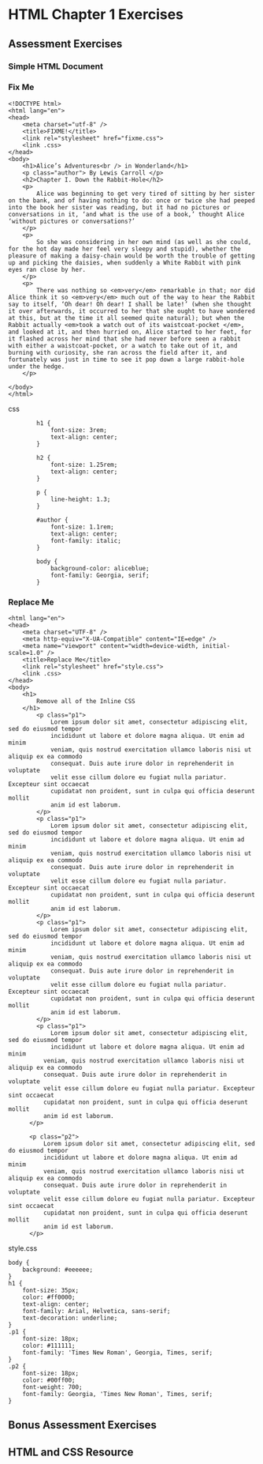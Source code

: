 # HTML Chapter 1 Exercises

## Assessment Exercises

### Simple HTML Document 



### Fix Me

    <!DOCTYPE html>
    <html lang="en">
    <head>
        <meta charset="utf-8" />
        <title>FIXME!</title>
        <link rel="stylesheet" href="fixme.css">
        <link .css>
    </head>
    <body>
        <h1>Alice’s Adventures<br /> in Wonderland</h1>
        <p class="author"> By Lewis Carroll </p>
        <h2>Chapter I. Down the Rabbit-Hole</h2>
        <p>
            Alice was beginning to get very tired of sitting by her sister on the bank, and of having nothing to do: once or twice she had peeped into the book her sister was reading, but it had no pictures or conversations in it, ‘and what is the use of a book,’ thought Alice ‘without pictures or conversations?’
        </p>
        <p>
            So she was considering in her own mind (as well as she could, for the hot day made her feel very sleepy and stupid), whether the pleasure of making a daisy-chain would be worth the trouble of getting up and picking the daisies, when suddenly a White Rabbit with pink eyes ran close by her.
        </p>
        <p>
            There was nothing so <em>very</em> remarkable in that; nor did Alice think it so <em>very</em> much out of the way to hear the Rabbit say to itself, ‘Oh dear! Oh dear! I shall be late!’ (when she thought it over afterwards, it occurred to her that she ought to have wondered at this, but at the time it all seemed quite natural); but when the Rabbit actually <em>took a watch out of its waistcoat-pocket </em>, and looked at it, and then hurried on, Alice started to her feet, for it flashed across her mind that she had never before seen a rabbit with either a waistcoat-pocket, or a watch to take out of it, and burning with curiosity, she ran across the field after it, and fortunately was just in time to see it pop down a large rabbit-hole under the hedge.
        </p>

    </body>
    </html>

css

            h1 {
                font-size: 3rem;
                text-align: center;
            }
            
            h2 {
                font-size: 1.25rem;
                text-align: center;
            }

            p {
                line-height: 1.3;
            }

            #author {
                font-size: 1.1rem;
                text-align: center;
                font-family: italic;
            }

            body {
                background-color: aliceblue;
                font-family: Georgia, serif;
            }
        

### Replace Me

    <html lang="en">
    <head>
        <meta charset="UTF-8" />
        <meta http-equiv="X-UA-Compatible" content="IE=edge" />
        <meta name="viewport" content="width=device-width, initial-scale=1.0" />
        <title>Replace Me</title>
        <link rel="stylesheet" href="style.css">
        <link .css>
    </head>
    <body>
        <h1>
            Remove all of the Inline CSS
        </h1>
            <p class="p1">
                Lorem ipsum dolor sit amet, consectetur adipiscing elit, sed do eiusmod tempor
                incididunt ut labore et dolore magna aliqua. Ut enim ad minim
                veniam, quis nostrud exercitation ullamco laboris nisi ut aliquip ex ea commodo
                consequat. Duis aute irure dolor in reprehenderit in voluptate
                velit esse cillum dolore eu fugiat nulla pariatur. Excepteur sint occaecat
                cupidatat non proident, sunt in culpa qui officia deserunt mollit
                anim id est laborum.
            </p>
            <p class="p1">
                Lorem ipsum dolor sit amet, consectetur adipiscing elit, sed do eiusmod tempor
                incididunt ut labore et dolore magna aliqua. Ut enim ad minim
                veniam, quis nostrud exercitation ullamco laboris nisi ut aliquip ex ea commodo
                consequat. Duis aute irure dolor in reprehenderit in voluptate
                velit esse cillum dolore eu fugiat nulla pariatur. Excepteur sint occaecat
                cupidatat non proident, sunt in culpa qui officia deserunt mollit
                anim id est laborum.
            </p>
            <p class="p1">
                Lorem ipsum dolor sit amet, consectetur adipiscing elit, sed do eiusmod tempor
                incididunt ut labore et dolore magna aliqua. Ut enim ad minim
                veniam, quis nostrud exercitation ullamco laboris nisi ut aliquip ex ea commodo
                consequat. Duis aute irure dolor in reprehenderit in voluptate
                velit esse cillum dolore eu fugiat nulla pariatur. Excepteur sint occaecat
                cupidatat non proident, sunt in culpa qui officia deserunt mollit
                anim id est laborum.
            </p>
            <p class="p1">
                Lorem ipsum dolor sit amet, consectetur adipiscing elit, sed do eiusmod tempor
                incididunt ut labore et dolore magna aliqua. Ut enim ad minim
              veniam, quis nostrud exercitation ullamco laboris nisi ut aliquip ex ea commodo
              consequat. Duis aute irure dolor in reprehenderit in voluptate
              velit esse cillum dolore eu fugiat nulla pariatur. Excepteur sint occaecat
              cupidatat non proident, sunt in culpa qui officia deserunt mollit
              anim id est laborum.
          </p>

          <p class="p2">
              Lorem ipsum dolor sit amet, consectetur adipiscing elit, sed do eiusmod tempor
              incididunt ut labore et dolore magna aliqua. Ut enim ad minim
              veniam, quis nostrud exercitation ullamco laboris nisi ut aliquip ex ea commodo
              consequat. Duis aute irure dolor in reprehenderit in voluptate
              velit esse cillum dolore eu fugiat nulla pariatur. Excepteur sint occaecat
              cupidatat non proident, sunt in culpa qui officia deserunt mollit
              anim id est laborum.
          </p>

  </body>
  </html>

style.css

    body {
        background: #eeeeee;
    }
    h1 {
        font-size: 35px;
        color: #ff0000;
        text-align: center;
        font-family: Arial, Helvetica, sans-serif;
        text-decoration: underline;
    }
    .p1 {
        font-size: 18px;
        color: #111111;
        font-family: 'Times New Roman', Georgia, Times, serif;
    }
    .p2 {
        font-size: 18px;
        color: #00ff00;
        font-weight: 700;
        font-family: Georgia, 'Times New Roman', Times, serif;
    }

## Bonus Assessment Exercises

## HTML and CSS Resource


























